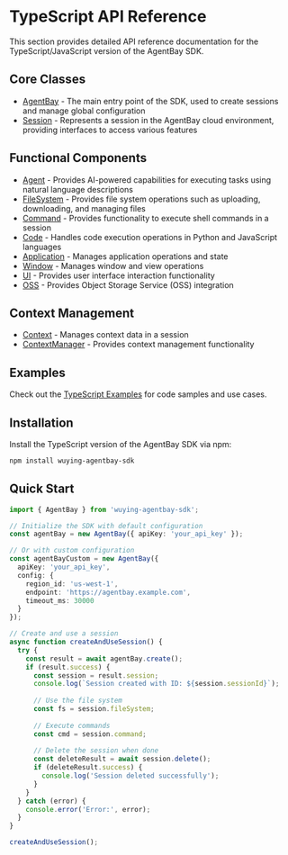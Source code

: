 # TypeScript API Reference

This section provides detailed API reference documentation for the TypeScript/JavaScript version of the AgentBay SDK.

## Core Classes

- [AgentBay](agentbay.md) - The main entry point of the SDK, used to create sessions and manage global configuration
- [Session](session.md) - Represents a session in the AgentBay cloud environment, providing interfaces to access various features

## Functional Components

- [Agent](agent.md) - Provides AI-powered capabilities for executing tasks using natural language descriptions
- [FileSystem](filesystem.md) - Provides file system operations such as uploading, downloading, and managing files
- [Command](command.md) - Provides functionality to execute shell commands in a session
- [Code](code.md) - Handles code execution operations in Python and JavaScript languages
- [Application](application.md) - Manages application operations and state
- [Window](window.md) - Manages window and view operations
- [UI](ui.md) - Provides user interface interaction functionality
- [OSS](oss.md) - Provides Object Storage Service (OSS) integration

## Context Management

- [Context](context.md) - Manages context data in a session
- [ContextManager](context-manager.md) - Provides context management functionality

## Examples

Check out the [TypeScript Examples](../../examples/typescript/) for code samples and use cases.

## Installation

Install the TypeScript version of the AgentBay SDK via npm:

```bash
npm install wuying-agentbay-sdk
```

## Quick Start

```typescript
import { AgentBay } from 'wuying-agentbay-sdk';

// Initialize the SDK with default configuration
const agentBay = new AgentBay({ apiKey: 'your_api_key' });

// Or with custom configuration
const agentBayCustom = new AgentBay({
  apiKey: 'your_api_key',
  config: {
    region_id: 'us-west-1',
    endpoint: 'https://agentbay.example.com',
    timeout_ms: 30000
  }
});

// Create and use a session
async function createAndUseSession() {
  try {
    const result = await agentBay.create();
    if (result.success) {
      const session = result.session;
      console.log(`Session created with ID: ${session.sessionId}`);
      
      // Use the file system
      const fs = session.fileSystem;
      
      // Execute commands
      const cmd = session.command;
      
      // Delete the session when done
      const deleteResult = await session.delete();
      if (deleteResult.success) {
        console.log('Session deleted successfully');
      }
    }
  } catch (error) {
    console.error('Error:', error);
  }
}

createAndUseSession();
``` 